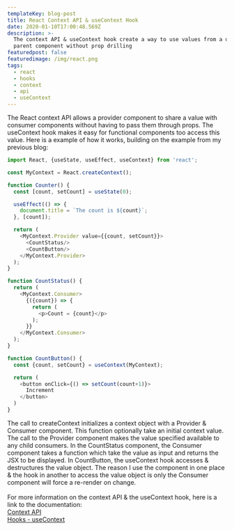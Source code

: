 ```yaml
---
templateKey: blog-post
title: React Context API & useContext Hook
date: 2020-01-10T17:00:48.569Z
description: >-
  The context API & useContext hook create a way to use values from a distant
  parent component without prop drilling
featuredpost: false
featuredimage: /img/react.png
tags:
  - react
  - hooks
  - context
  - api
  - useContext
---
```

The React context API allows a provider component to share a value with consumer components without having to pass them through props. The useContext hook makes it easy for functional components too access this value. Here is a example of how it works, building on the example from my previous blog:

```javascript
import React, {useState, useEffect, useContext} from 'react';

const MyContext = React.createContext();

function Counter() {
  const [count, setCount] = useState(0);

  useEffect(() => {
    document.title = `The count is ${count}`;
  }, [count]);

  return (
    <MyContext.Provider value={{count, setCount}}>
      <CountStatus/>
      <CountButton/>
    </MyContext.Provider>
  );
}

function CountStatus() {
  return (
    <MyContext.Consumer>
      {({count}) => {
        return (
          <p>Count = {count}</p>
        );
      }}
    </MyContext.Consumer>
  );
}

function CountButton() {
  const {count, setCount} = useContext(MyContext);

  return (
    <button onClick={() => setCount(count+1)}>
      Increment
    </button>
  )
}

```
The call to createContext initializes a context object with a Provider & Consumer component. This function optionally take an initial context value. The call to the Provider component makes the value specified available to any child consumers. In the CountStatus component, the Consumer component takes a function which take the value as input and returns the JSX to be displayed. In CountButton, the useContext hook accesses & destructures the value object. The reason I use the component in one place & the hook in another to access the value object is only the Consumer component will force a re-render on change.
<br><br>
For more information on the context API & the useContext hook, here is a link to the documentation:<br>
[Context API](https://reactjs.org/docs/context.html)<br>
[Hooks - useContext](https://reactjs.org/docs/hooks-reference.html#usecontext)
